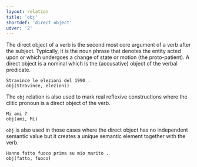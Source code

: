 ```yaml
---
layout: relation
title: 'obj'
shortdef: 'direct object'
udver: '2'
---
```


The direct object of a verb is the second most core argument of a verb after the subject. Typically, it is the noun phrase that denotes the entity acted upon or which undergoes a change of state or motion (the proto-patient). 
A direct object is a nominal which is the (accusative) object of the verbal predicate.

~~~ sdparse
Stravince le elezioni del 1990 . 
obj(Stravince, elezioni)
~~~


The <code>obj</code> relation is also used to mark real reflexive constructions where the clitic pronoun is a direct object of the verb.

~~~ sdparse
Mi ami ? 
obj(ami, Mi)
~~~


<code>obj</code> is also used in those cases where the direct object has no independent semantic value but it creates a unique semantic element together with the verb.

~~~ sdparse
Hanno fatto fuoco prima su mio marito . 
obj(fatto, fuoco)
~~~
<!-- Interlanguage links updated Ne 5. května 2024, 18:21:32 CEST -->
